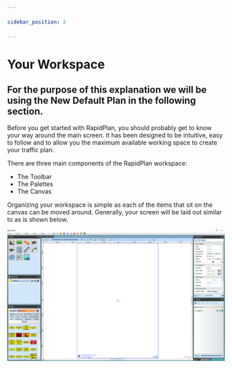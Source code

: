 ```yaml
---

sidebar_position: 2

---
```

# Your Workspace 

## For the purpose of this explanation we will be using the **New Default Plan** in the following section.

Before you get started with RapidPlan, you should probably get to know your way around the main screen. It has been designed to be intuitive, easy to follow and to allow you the maximum available working space to create your traffic plan.

There are three main components of the RapidPlan workspace:

 - The Toolbar
 - The Palettes
 - The Canvas

Organizing your workspace is simple as each of the items that sit on the canvas can be moved around. Generally, your screen will be laid out similar to as is shown below.

![workspace](./assets/Components_of_the_Workspace.png)